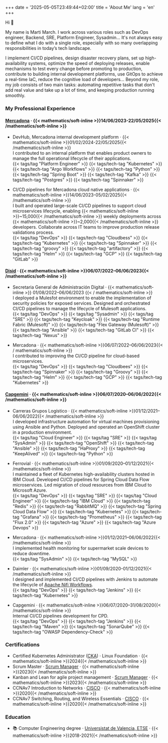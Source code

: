 +++
date = '2025-05-05T23:49:44+02:00'
title = 'About Me'
lang = 'en'
+++

Hi 👋

My name is Marti March. I work across various roles such as DevOps engineer, Backend, SRE, Platform Engineer, Sysadmin... It's not always easy to define what I do with a single role, especially with so many overlapping responsibilities 
in today’s tech landscape.

I implement CI/CD pipelines, design disaster recovery plans, set up high-availability systems, optimize the speed of deploying releases, enable mechanisms to test every change before promoting to production, contribute to building internal development 
platforms, use GitOps to achieve a real-time IaC, reduce the cognitive load of developers... Beyond my role, my job consists of two main tasks: automating repetitive tasks that don't add real value and take up a lot of time, and keeping production running
smoothly.


### My Professional Experience

#### [Mercadona](https://www.mercadona.es/) · {{< mathematics/soft-inline >}}14/06/2023-22/05/2025{{< /mathematics/soft-inline >}}

- DevHub, Mercadona internal development platform · {{< mathematics/soft-inline >}}01/02/2024-22/05/2025{{< /mathematics/soft-inline >}}  
  I contributed to an internal platform that enables product owners to manage the full operational lifecycle of their applications.  
  {{< tags/tag "Platform Engineer" >}} {{< tags/tech-tag "Kubernetes" >}} {{< tags/tech-tag "Argo Workflows" >}} {{< tags/tech-tag "Python" >}} {{< tags/tech-tag "Spring Boot" >}} {{< tags/tech-tag "Kafka" >}} {{< tags/tech-tag "Postgres" >}} {{< tags/tech-tag "Spinnaker" >}}  

<!-- -->

- CI/CD pipelines for Mercadona cloud native applications · {{< mathematics/soft-inline >}}14/06/2023-05/02/2025{{< /mathematics/soft-inline >}}  
  I built and operated large-scale CI/CD pipelines to support cloud microservices lifecycle, enabling {{< mathematics/soft-inline >}}~15,000{{< /mathematics/soft-inline >}} weekly deployments across {{< mathematics/soft-inline >}}~2,000{{< /mathematics/soft-inline >}} developers.
  Collaborate across IT teams to improve production release validations process.  
  {{< tags/tag "DevOps" >}} {{< tags/tech-tag "Cloudbess" >}} {{< tags/tech-tag "Kubernetes" >}} {{< tags/tech-tag "Spinnaker" >}} {{< tags/tech-tag "groovy" >}} {{< tags/tech-tag "artifactory" >}} {{< tags/tech-tag "Helm" >}} {{< tags/tech-tag "GCP" >}} {{< tags/tech-tag "GitLab" >}}  

#### [Disid](https://www.disid.com/) · {{< mathematics/soft-inline >}}06/07/2022–06/06/2023{{< /mathematics/soft-inline >}}

- Secretaria General de Administración Digital · {{< mathematics/soft-inline >}} 01/08/2022–06/06/2023 {{< / mathematics/soft-inline >}}  
  I deployed a Mulesfot environment to enable the implementation of security policies for exposed services. Designed and orchestrated CI/CD pipelines to manage the lifecycle of Mulesoft applications.  
  {{< tags/tag "DevOps" >}} {{< tags/tag "Sysadmin" >}} {{< tags/tag "SRE" >}} {{< tags/tech-tag "Keycloak" >}} {{< tags/tech-tag "Runtime Fabric (Mulesoft)" >}} {{< tags/tech-tag "Flex Gateway (Mulesoft)" >}} {{< tags/tech-tag "Ansible" >}} {{< tags/tech-tag "GitLab CI" >}}
  {{< tags/tech-tag "Nexus" >}}  

<!-- -->

- Mercadona · {{< mathematics/soft-inline >}}06/07/2022–06/06/2023{{< / mathematics/soft-inline >}}  
  I contributed to improving the CI/CD pipeline for cloud-based microservices.  
  {{< tags/tag "DevOps" >}}  {{< tags/tech-tag "Cloudbees" >}} {{< tags/tech-tag "Spinnaker" >}} {{< tags/tech-tag "Groovy" >}} {{< tags/tech-tag "Helm" >}} {{< tags/tech-tag "GCP" >}} {{< tags/tech-tag "Kubernetes" >}}  

#### [Capgemini](https://www.capgemini.com/es-es/) · {{< mathematics/soft-inline >}}06/07/2020–06/06/2022{{< /mathematics/soft-inline >}}

- Carreras Grupos Logístico · {{< mathematics/soft-inline >}}01/12/2021–06/06/2022{{< /mathematics/soft-inline >}}  
  I developed infrastructure automation for virtual machines provisioning using Ansible and Python. Deployed and operated an OpenShift cluster in a production environment.  
  {{< tags/tag "Cloud Engineer" >}} {{< tags/tag "SRE" >}} {{< tags/tag "SysAdmin" >}} {{< tags/tech-tag "OpenShift" >}} {{< tags/tech-tag "Ansible" >}} {{< tags/tech-tag "HaProxy" >}} {{< tags/tech-tag "KeepAlived" >}} {{< tags/tech-tag "Python" >}}  

<!-- -->

- Ferrovial · {{< mathematics/soft-inline >}}01/09/2020–01/12/2021{{< /mathematics/soft-inline >}}  
  I maintained a fleet of Kubernetes high-availability clusters hosted in IBM Cloud. Developed CI/CD pipelines for Spring Cloud Data Flow microservices. Led migration of cloud resources from IBM Cloud to Microsoft Azure.  
  {{< tags/tag "DevOps" >}} {{< tags/tag "SRE" >}} {{< tags/tag "Cloud Engineer" >}} {{< tags/tech-tag "IBM Cloud" >}} {{< tags/tech-tag "Redis" >}}  {{< tags/tech-tag "RabbitMQ" >}}  {{< tags/tech-tag "Spring Cloud Data Flow" >}} {{< tags/tech-tag "Kubernetes" >}} {{< tags/tech-tag "Grafana" >}}
  {{< tags/tech-tag "Prometheus" >}} {{< tags/tech-tag "Flux 2.0" >}} {{< tags/tech-tag "Azure" >}} {{< tags/tech-tag "Azure Devops" >}}  

<!-- -->

- Mercadona · {{< mathematics/soft-inline >}}01/12/2021–06/06/2022{{< /mathematics/soft-inline >}}  
  I implemented health monitoring for supermarket scale devices to reduce downtime.  
  {{< tags/tag "SysAdmin" >}} {{< tags/tech-tag "MySQL" >}}

<!-- -->

- Daimler · {{< mathematics/soft-inline >}}01/09/2020-01/12/2021{{< /mathematics/soft-inline >}}  
  I designed and implemented CI/CD pipelines with Jenkins to automate the lifecycle of [Apache Nifi Workflows](https://nifi.apache.org/docs/nifi-docs/html/overview.html).  
  {{< tags/tag "DevOps" >}}  {{< tags/tech-tag "Jenkins" >}} {{< tags/tech-tag "Kubernetes" >}}  

<!-- -->

- Capgemini · {{< mathematics/soft-inline >}}06/07/2020–31/08/2020{{< /mathematics/soft-inline >}}  
  Internal CI/CD pipelines development for CPD.  
  {{< tags/tag "DevOps" >}} {{< tags/tech-tag "Jenkins" >}} {{< tags/tech-tag "Maven" >}} {{< tags/tech-tag "SonarQube" >}} {{< tags/tech-tag "OWASP Dependency-Check" >}}  

### Certifications

- Certified Kubernetes Administrator ([CKA](https://training.linuxfoundation.org/certification/certified-kubernetes-administrator-cka/)) · Linux Foundation · {{< mathematics/soft-inline >}}2024{{< /mathematics/soft-inline >}}
- Scrum Master · [Scrum Manager](https://www.scrummanager.com/website/c/profile/member.php?id=43681) · {{< mathematics/soft-inline >}}2023{{< /mathematics/soft-inline >}}
- Kanban and Lean for agile project management · [Scrum Manager](https://www.scrummanager.com/website/c/profile/member.php?id=43681) · {{< mathematics/soft-inline >}}2023{{< /mathematics/soft-inline >}}
- CCNAv7 Introduction to Networks · [CISCO](https://www.netacad.com/es/courses/ccna-introduction-networks?courseLang=en-US) · {{< mathematics/soft-inline >}}2020{{< /mathematics/soft-inline >}}
- CCNAv7 Switching, Routing, and Wireless Essentials · [CISCO](https://www.netacad.com/es/courses/ccna-switching-routing-wireless-essentials) · {{< mathematics/soft-inline >}}2020{{< /mathematics/soft-inline >}}


### Education

- 📚 Computer Engineering degree · [Universistat de Valencia, ETSE](https://www.uv.es/) · {{< mathematics/soft-inline >}}2018-2021{{< /mathematics/soft-inline >}}
